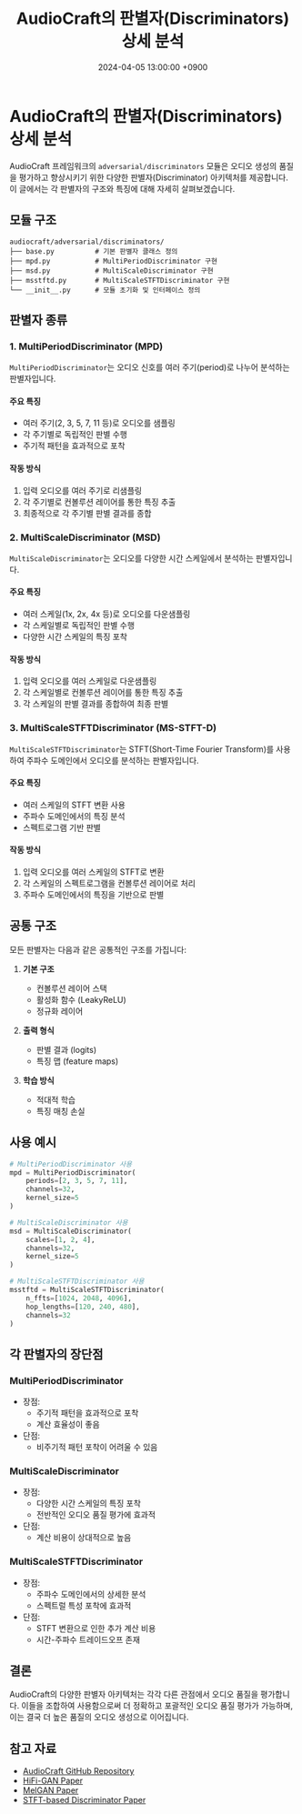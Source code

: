 ﻿---
layout: post
title: "AudioCraft의 판별자(Discriminators) 상세 분석"
date: 2024-04-05 13:00:00 +0900
categories: [AI, Audio Generation, Adversarial Learning]
tags: [AudioCraft, Discriminator, GAN, Audio Generation, MultiPeriod, MultiScale, STFT]
---

# AudioCraft의 판별자(Discriminators) 상세 분석

AudioCraft 프레임워크의 `adversarial/discriminators` 모듈은 오디오 생성의 품질을 평가하고 향상시키기 위한 다양한 판별자(Discriminator) 아키텍처를 제공합니다. 이 글에서는 각 판별자의 구조와 특징에 대해 자세히 살펴보겠습니다.

## 모듈 구조

```
audiocraft/adversarial/discriminators/
├── base.py          # 기본 판별자 클래스 정의
├── mpd.py           # MultiPeriodDiscriminator 구현
├── msd.py           # MultiScaleDiscriminator 구현
├── msstftd.py       # MultiScaleSTFTDiscriminator 구현
└── __init__.py      # 모듈 초기화 및 인터페이스 정의
```

## 판별자 종류

### 1. MultiPeriodDiscriminator (MPD)

`MultiPeriodDiscriminator`는 오디오 신호를 여러 주기(period)로 나누어 분석하는 판별자입니다.

#### 주요 특징
- 여러 주기(2, 3, 5, 7, 11 등)로 오디오를 샘플링
- 각 주기별로 독립적인 판별 수행
- 주기적 패턴을 효과적으로 포착

#### 작동 방식
1. 입력 오디오를 여러 주기로 리샘플링
2. 각 주기별로 컨볼루션 레이어를 통한 특징 추출
3. 최종적으로 각 주기별 판별 결과를 종합

### 2. MultiScaleDiscriminator (MSD)

`MultiScaleDiscriminator`는 오디오를 다양한 시간 스케일에서 분석하는 판별자입니다.

#### 주요 특징
- 여러 스케일(1x, 2x, 4x 등)로 오디오를 다운샘플링
- 각 스케일별로 독립적인 판별 수행
- 다양한 시간 스케일의 특징 포착

#### 작동 방식
1. 입력 오디오를 여러 스케일로 다운샘플링
2. 각 스케일별로 컨볼루션 레이어를 통한 특징 추출
3. 각 스케일의 판별 결과를 종합하여 최종 판별

### 3. MultiScaleSTFTDiscriminator (MS-STFT-D)

`MultiScaleSTFTDiscriminator`는 STFT(Short-Time Fourier Transform)를 사용하여 주파수 도메인에서 오디오를 분석하는 판별자입니다.

#### 주요 특징
- 여러 스케일의 STFT 변환 사용
- 주파수 도메인에서의 특징 분석
- 스펙트로그램 기반 판별

#### 작동 방식
1. 입력 오디오를 여러 스케일의 STFT로 변환
2. 각 스케일의 스펙트로그램을 컨볼루션 레이어로 처리
3. 주파수 도메인에서의 특징을 기반으로 판별

## 공통 구조

모든 판별자는 다음과 같은 공통적인 구조를 가집니다:

1. **기본 구조**
   - 컨볼루션 레이어 스택
   - 활성화 함수 (LeakyReLU)
   - 정규화 레이어

2. **출력 형식**
   - 판별 결과 (logits)
   - 특징 맵 (feature maps)

3. **학습 방식**
   - 적대적 학습
   - 특징 매칭 손실

## 사용 예시

```python
# MultiPeriodDiscriminator 사용
mpd = MultiPeriodDiscriminator(
    periods=[2, 3, 5, 7, 11],
    channels=32,
    kernel_size=5
)

# MultiScaleDiscriminator 사용
msd = MultiScaleDiscriminator(
    scales=[1, 2, 4],
    channels=32,
    kernel_size=5
)

# MultiScaleSTFTDiscriminator 사용
msstftd = MultiScaleSTFTDiscriminator(
    n_ffts=[1024, 2048, 4096],
    hop_lengths=[120, 240, 480],
    channels=32
)
```

## 각 판별자의 장단점

### MultiPeriodDiscriminator
- 장점:
  - 주기적 패턴을 효과적으로 포착
  - 계산 효율성이 좋음
- 단점:
  - 비주기적 패턴 포착이 어려울 수 있음

### MultiScaleDiscriminator
- 장점:
  - 다양한 시간 스케일의 특징 포착
  - 전반적인 오디오 품질 평가에 효과적
- 단점:
  - 계산 비용이 상대적으로 높음

### MultiScaleSTFTDiscriminator
- 장점:
  - 주파수 도메인에서의 상세한 분석
  - 스펙트럴 특성 포착에 효과적
- 단점:
  - STFT 변환으로 인한 추가 계산 비용
  - 시간-주파수 트레이드오프 존재

## 결론

AudioCraft의 다양한 판별자 아키텍처는 각각 다른 관점에서 오디오 품질을 평가합니다. 이들을 조합하여 사용함으로써 더 정확하고 포괄적인 오디오 품질 평가가 가능하며, 이는 결국 더 높은 품질의 오디오 생성으로 이어집니다.

## 참고 자료

- [AudioCraft GitHub Repository](https://github.com/facebookresearch/audiocraft)
- [HiFi-GAN Paper](https://arxiv.org/abs/2010.05646)
- [MelGAN Paper](https://arxiv.org/abs/1910.06711)
- [STFT-based Discriminator Paper](https://arxiv.org/abs/2107.03312) 